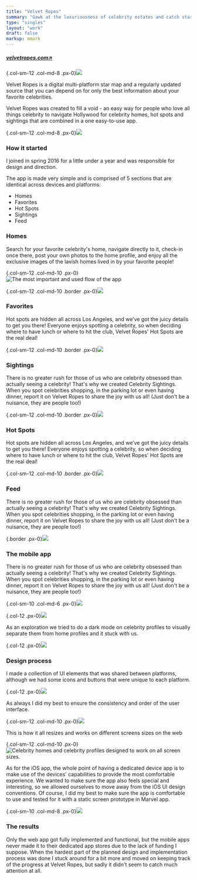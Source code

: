 ```yaml
---
title: "Velvet Ropes"
summary: "Gawk at the luxuriousness of celebrity estates and catch stars at LA's trendiest hot spots"
type: "singles"
layout: "work"
draft: false
markup: mmark
---
```


<h5 class="single-summary single-summary-link">
<a href="https://velvetropes.com/celebrity-homes" target="_blank">velvetropes.com<span>↗︎</span></a>
</h5>

{.col-sm-12 .col-md-8 .px-0}![](/images/work_3/1.jpg)

Velvet Ropes is a digital multi-platform star map and a regularly updated source that you can depend on for only the best information about your favorite celebrities.

Velvet Ropes was created to fill a void - an easy way for people who love all things celebrity to navigate Hollywood for celebrity homes, hot spots and sightings that are combined in a one easy-to-use app. 

{.col-sm-12 .col-md-8 .px-0}![](/images/work_3/2.jpg)


### How it started
I joined in spring 2016 for a little under a year and was responsible for design and direction.

The app is made very simple and is comprised of 5 sections that are identical across devices and platforms:

- Homes
- Favorites
- Hot Spots
- Sightings
- Feed

### Homes

Search for your favorite celebrity's home, navigate directly to it, check-in once there, post your own photos to the home profile, and enjoy all the exclusive images of the lavish homes lived in by your favorite people!

{.col-sm-12 .col-md-10 .px-0}![](/images/work_3/3.jpg "The most important and used flow of the app")

{.col-sm-12 .col-md-10 .border .px-0}![](/images/work_3/30.jpg)

### Favorites

Hot spots are hidden all across Los Angeles, and we’ve got the juicy details to get you there! Everyone enjoys spotting a celebrity, so when deciding where to have lunch or where to hit the club, Velvet Ropes' Hot Spots are the real deal!

{.col-sm-12 .col-md-10 .border .px-0}![](/images/work_3/4.jpg)

### Sightings

There is no greater rush for those of us who are celebrity obsessed than actually seeing a celebrity! That's why we created Celebrity Sightings. When you spot celebrities shopping, in the parking lot or even having dinner, report it on Velvet Ropes to share the joy with us all! (Just don't be a nuisance, they are people too!)

{.col-sm-12 .col-md-10 .border .px-0}![](/images/work_3/5.jpg)

### Hot Spots

Hot spots are hidden all across Los Angeles, and we’ve got the juicy details to get you there! Everyone enjoys spotting a celebrity, so when deciding where to have lunch or where to hit the club, Velvet Ropes' Hot Spots are the real deal!

{.col-sm-12 .col-md-10 .border .px-0}![](/images/work_3/6.jpg)

### Feed

There is no greater rush for those of us who are celebrity obsessed than actually seeing a celebrity! That's why we created Celebrity Sightings. When you spot celebrities shopping, in the parking lot or even having dinner, report it on Velvet Ropes to share the joy with us all! (Just don't be a nuisance, they are people too!)

{.border .px-0}![](/images/work_3/7.jpg)

### The mobile app

There is no greater rush for those of us who are celebrity obsessed than actually seeing a celebrity! That's why we created Celebrity Sightings. When you spot celebrities shopping, in the parking lot or even having dinner, report it on Velvet Ropes to share the joy with us all! (Just don't be a nuisance, they are people too!)

{.col-sm-10 .col-md-6 .px-0}![](/images/work_3/10.png)

{.col-12 .px-0}![](/images/work_3/11.jpg)

As an exploration we tried to do a dark mode on celebrity profiles to visually separate them from home profiles and it stuck with us.

{.col-12 .px-0}![](/images/work_3/12.jpg)

### Design process

I made a collection of UI elements that was shared between platforms, although we had some icons and buttons that were unique to each platform.

{.col-12 .px-0}![](/images/work_3/8.jpg)

As always I did my best to ensure the consistency and order of the user interface.

{.col-sm-12 .col-md-10 .px-0}![](/images/work_3/9.jpg)

This is how it all resizes and works on different screens sizes on the web

{.col-sm-12 .col-md-10 .px-0}![](/images/work_3/31.jpg "Celebrity homes and celebrity profiles designed to work on all screen sizes.")

As for the iOS app, the whole point of having a dedicated device app is to make use of the devices' capabilities to provide the most comfortable experience. We wanted to make sure the app also feels special and interesting, so we allowed ourselves to move away from the iOS UI design conventions. Of course, I did my best to make sure the app is comfortable to use and tested for it with a static screen prototype in Marvel app.

{.col-sm-10 .col-md-8 .px-0}![](/images/work_3/14.png)

### The results

Only the web app got fully implemented and functional, but the mobile apps never made it to their dedicated app stores due to the lack of funding I suppose. When the hardest part of the planned design and implementation process was done I stuck around for a bit more and moved on keeping track of the progress at Velvet Ropes, but sadly it didn't seem to catch much attention at all.